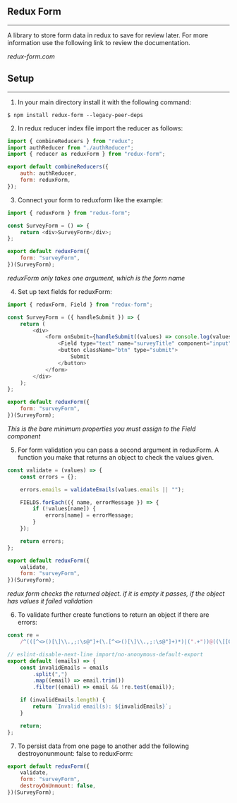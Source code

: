 ## Redux Form

---

A library to store form data in redux to save for review later. For more information use the following link to review the documentation.

_redux-form.com_

## Setup

---

1. In your main directory install it with the following command:

```
$ npm install redux-form --legacy-peer-deps
```

2. In redux reducer index file import the reducer as follows:

```javascript
import { combineReducers } from "redux";
import authReducer from "./authReducer";
import { reducer as reduxForm } from "redux-form";

export default combineReducers({
    auth: authReducer,
    form: reduxForm,
});
```

3. Connect your form to reduxform like the example:

```javascript
import { reduxForm } from "redux-form";

const SurveyForm = () => {
    return <div>SurveyForm</div>;
};

export default reduxForm({
    form: "surveyForm",
})(SurveyForm);
```

_reduxForm only takes one argument, which is the form name_

4. Set up text fields for reduxForm:

```javascript
import { reduxForm, Field } from "redux-form";

const SurveyForm = ({ handleSubmit }) => {
    return (
        <div>
            <form onSubmit={handleSubmit((values) => console.log(values))}>
                <Field type="text" name="surveyTitle" component="input" />
                <button className="btn" type="submit">
                    Submit
                </button>
            </form>
        </div>
    );
};

export default reduxForm({
    form: "surveyForm",
})(SurveyForm);
```

_This is the bare minimum properties you must assign to the Field component_

5. For form validation you can pass a second argument in reduxForm. A function you make that returns an object to check the values given.

```javascript
const validate = (values) => {
    const errors = {};

    errors.emails = validateEmails(values.emails || "");

    FIELDS.forEach(({ name, errorMessage }) => {
        if (!values[name]) {
            errors[name] = errorMessage;
        }
    });

    return errors;
};

export default reduxForm({
    validate,
    form: "surveyForm",
})(SurveyForm);
```

_redux form checks the returned object. if it is empty it passes, if the object has values it failed validation_

6. To validate further create functions to return an object if there are errors:

```javascript
const re =
    /^(([^<>()[\]\\.,;:\s@"]+(\.[^<>()[\]\\.,;:\s@"]+)*)|(".+"))@((\[[0-9]{1,3}\.[0-9]{1,3}\.[0-9]{1,3}\.[0-9]{1,3}])|(([a-zA-Z\-0-9]+\.)+[a-zA-Z]{2,}))$/;

// eslint-disable-next-line import/no-anonymous-default-export
export default (emails) => {
    const invalidEmails = emails
        .split(",")
        .map((email) => email.trim())
        .filter((email) => email && !re.test(email));

    if (invalidEmails.length) {
        return `Invalid email(s): ${invalidEmails}`;
    }

    return;
};
```

7. To persist data from one page to another add the following destroyonunmount: false to reduxForm:

```javascript
export default reduxForm({
    validate,
    form: "surveyForm",
    destroyOnUnmount: false,
})(SurveyForm);
```
